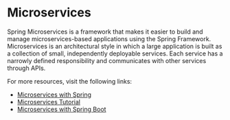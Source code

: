 # Microservices

Spring Microservices is a framework that makes it easier to build and manage microservices-based applications using the Spring Framework. Microservices is an architectural style in which a large application is built as a collection of small, independently deployable services. Each service has a narrowly defined responsibility and communicates with other services through APIs.

For more resources, visit the following links:

- [Microservices with Spring](https://spring.io/microservices)
- [Microservices Tutorial](https://www.javatpoint.com/microservices)
- [Microservices with Spring Boot ](https://medium.com/omarelgabrys-blog/microservices-with-spring-boot-intro-to-microservices-part-1-c0d24cd422c3)

